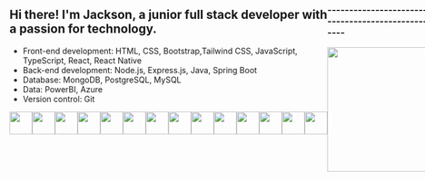 <div style="display: flex; margin-bottom: 20px;">
  <div style="flex: 1; ">
    <h2>Hi there! I'm Jackson, a junior full stack developer with a passion for technology.</h2>
    <ul>
      <li>Front-end development: HTML, CSS, Bootstrap,Tailwind CSS, JavaScript, TypeScript, React, React Native</li>
      <li>Back-end development: Node.js, Express.js, Java, Spring Boot</li>
      <li>Database: MongoDB, PostgreSQL, MySQL</li>
      <li>Data: PowerBI, Azure</li>
      <li>Version control: Git</li>
    </ul>
    <div style="display: flex; justify-content: space-around; margin-top: 10px;">
      <img height="40px" src="https://cdn.svgporn.com/logos/html-5.svg"/>
      <img height="40px" src="https://cdn.svgporn.com/logos/css-3.svg"/>
      <img height="40px" src="https://cdn.svgporn.com/logos/tailwindcss-icon.svg"/>
      <img height="40px" src="https://cdn.svgporn.com/logos/react.svg"/>
      <img height="40px" src="https://cdn.svgporn.com/logos/java.svg"/>
      <img height="40px" src="https://cdn.svgporn.com/logos/javascript.svg"/>
      <img height="40px" src="https://cdn.svgporn.com/logos/typescript-icon.svg"/>
      <img height="40px" src="https://cdn.svgporn.com/logos/nodejs-icon.svg"/>
      <img height="40px" src="https://cdn.svgporn.com/logos/spring-icon.svg"/>
      <img height="40px" src="https://cdn.svgporn.com/logos/mongodb-icon.svg"/>
      <img height="40px" src="https://cdn.svgporn.com/logos/postgresql.svg"/>
      <img height="40px" src="https://cdn.svgporn.com/logos/git-icon.svg"/>
      <img height="40px" src="https://cdn.svgporn.com/logos/microsoft-azure.svg"/>
      <img height="40px" src="https://cdn.svgporn.com/logos/microsoft-power-bi.svg"/>
    </div>
  </div>
  <div style="flex: 1;">
    <h3>------------------------------------------------------------</h3>
    <a href="https://github.com/anuraghazra/github-readme-stats">
      <img height="220px" align="center" src="https://github-readme-stats.vercel.app/api/top-langs/?username=Jackson1611&layout=compact&theme=dark" />
    </a>
  </div>
</div>
